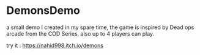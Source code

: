 # DemonsDemo
a small demo I created in my spare time, the game is inspired by Dead ops arcade from the COD Series, also up to 4 players can play.

try it : https://nahid998.itch.io/demons
